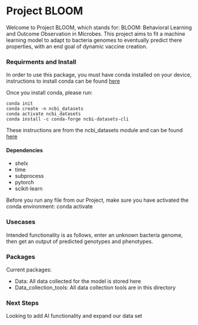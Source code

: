 # Project BLOOM

Welcome to Project BLOOM, which stands for: BLOOM: Behavioral Learning and Outcome Observation in Microbes. This project aims to fit a machine learning model to adapt to bacteria genomes to eventually predict there properties, with an end goal of dynamic vaccine creation.

### Requirments and Install
In order to use this package, you must have conda installed on your device, instructions to install conda can be found [here](https://docs.anaconda.com/anaconda/install/) 

Once you install conda, please run:
```shell
conda init
conda create -n ncbi_datasets
conda activate ncbi_datasets
conda install -c conda-forge ncbi-datasets-cli 
```
These instructions are from the ncbi_datasets module and can be found [here](https://www.ncbi.nlm.nih.gov/datasets/docs/v2/download-and-install/)

#### Dependencies
- shelx
- time
- subprocess
- pytorch
- scikit-learn

Before you run any file from our Project, make sure you have activated the conda environment: conda activate

### Usecases
Intended functionality is as follows, enter an unknown bacteria genome, then get an output of predicted genotypes and phenotypes.

### Packages
Current packages:
- Data: All data collected for the model is stored here
- Data_collection_tools: All data collection tools are in this directory
### Next Steps
Looking to add AI functionality and expand our data set



